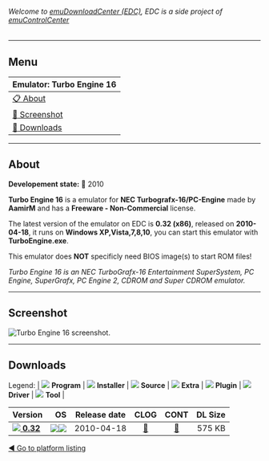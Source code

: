 ###### Welcome to [emuDownloadCenter (EDC)](https://github.com/PhoenixInteractiveNL/emuDownloadCenter/wiki/), EDC is a side project of [emuControlCenter](https://github.com/PhoenixInteractiveNL/emuControlCenter/wiki/)
***
## Menu
| **Emulator: Turbo Engine 16** |
|:---------|
| [:clipboard: About](#about) |
| [:sunrise: Screenshot](#screenshot) |
| [:floppy_disk: Downloads](#downloads) |
***
## About
**Developement state:** :red_circle: 2010

**Turbo Engine 16** is a emulator for **NEC Turbografx-16/PC-Engine** made by **AamirM** and has a **Freeware - Non-Commercial** license.

The latest version of the emulator on EDC is **0.32 (x86)**, released on **2010-04-18**, it runs on **Windows XP,Vista,7,8,10**, you can start this emulator with **TurboEngine.exe**.

This emulator does **NOT** specificly need BIOS image(s) to start ROM files!

_Turbo Engine 16 is an NEC TurboGrafx-16 Entertainment SuperSystem, PC Engine, SuperGrafx, PC Engine 2, CDROM and Super CDROM emulator._
***
## Screenshot
![](https://raw.githubusercontent.com/PhoenixInteractiveNL/emuDownloadCenter/master/hooks/turboengine/emulator_screen_01.jpg "Turbo Engine 16 screenshot.")
***
## Downloads
Legend: | 
![](https://raw.githubusercontent.com/wiki/PhoenixInteractiveNL/emuDownloadCenter/images_misc/icon_program_24.png) **Program** | 
![](https://raw.githubusercontent.com/wiki/PhoenixInteractiveNL/emuDownloadCenter/images_misc/icon_installer_24.png) **Installer** | 
![](https://raw.githubusercontent.com/wiki/PhoenixInteractiveNL/emuDownloadCenter/images_misc/icon_source_code_24.png) **Source** | 
![](https://raw.githubusercontent.com/wiki/PhoenixInteractiveNL/emuDownloadCenter/images_misc/icon_extra_24.png) **Extra** | 
![](https://raw.githubusercontent.com/wiki/PhoenixInteractiveNL/emuDownloadCenter/images_misc/icon_plugin_24.png) **Plugin** | 
![](https://raw.githubusercontent.com/wiki/PhoenixInteractiveNL/emuDownloadCenter/images_misc/icon_driver_24.png) **Driver** | 
![](https://raw.githubusercontent.com/wiki/PhoenixInteractiveNL/emuDownloadCenter/images_misc/icon_tool_24.png) **Tool** | 
 
| Version | OS | Release date | CLOG | CONT | DL Size |
|:--------|---:|:------------:|:----:|:----:|--------:|
| [![](https://raw.githubusercontent.com/wiki/PhoenixInteractiveNL/emuDownloadCenter/images_misc/icon_program_24.png) **0.32**](https://github.com/PhoenixInteractiveNL/edc-repo0005/raw/master/turboengine/0.32.7z) | ![](https://raw.githubusercontent.com/wiki/PhoenixInteractiveNL/emuDownloadCenter/images_misc/logo_windows_24.png)![](https://raw.githubusercontent.com/wiki/PhoenixInteractiveNL/emuDownloadCenter/images_misc/icon_32-bit_24.png) | 2010-04-18 | [:page_facing_up:](https://github.com/PhoenixInteractiveNL/edc-repo0005/blob/master/turboengine/0.32_changelog.txt) | [:mag_right:](https://github.com/PhoenixInteractiveNL/edc-repo0005/blob/master/turboengine/0.32_contents.txt) | 575 KB |

[:arrow_backward: Go to platform listing](https://github.com/PhoenixInteractiveNL/emuDownloadCenter/wiki/EDC-Platform-List)
